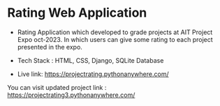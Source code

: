 # Rating Web Application 

- Rating Application which developed to grade projects at AIT Project Expo oct-2023. In which users can give some rating to each project presented in the expo.

- Tech Stack : HTML, CSS, Django, SQLite Database






- Live link:
https://projectrating.pythonanywhere.com/



You can visit updated project link : https://projectrating3.pythonanywhere.com/ 

